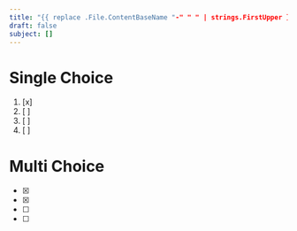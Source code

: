 ```yaml
---
title: "{{ replace .File.ContentBaseName "-" " " | strings.FirstUpper }}"
draft: false
subject: []
---
```


# Single Choice 
> 
1. [x]
1. [ ] 
1. [ ] 
1. [ ] 

# Multi Choice
> 
- [x] 
- [x] 
- [ ] 
- [ ] 
